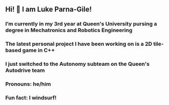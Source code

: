 ## Hi! 👋 I am Luke Parna-Gile!

### I’m currently in my 3rd year at Queen's University pursing a degree in Mechatronics and Robotics Engineering
### The latest personal project I have been working on is a 2D tile-based game in C++
### I just switched to the Autonomy subteam on the Queen's Autodrive team

### Pronouns: he/him
### Fun fact: I windsurf!
<!--
**lukelpg/lukelpg** is a ✨ _special_ ✨ repository because its `README.md` (this file) appears on your GitHub profile.

Here are some ideas to get you started:


- 👯 I’m looking to collaborate on ...
- 🤔 I’m looking for help with ...
- 💬 Ask me about ...
- 📫 How to reach me: ...

-->
